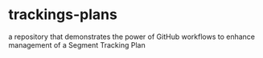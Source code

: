 # trackings-plans
a repository that demonstrates the power of GitHub workflows to enhance management of a Segment Tracking Plan

